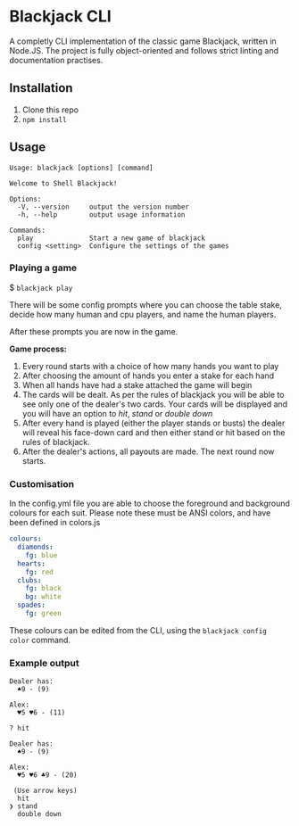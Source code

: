 # Blackjack CLI

A completly CLI implementation of the classic game Blackjack, written in Node.JS. The project is fully object-oriented and follows strict linting and documentation practises.

## Installation
1. Clone this repo
2. `npm install`

## Usage
```
Usage: blackjack [options] [command]

Welcome to Shell Blackjack!

Options:
  -V, --version     output the version number
  -h, --help        output usage information

Commands:
  play              Start a new game of blackjack
  config <setting>  Configure the settings of the games
```

### Playing a game
$ `blackjack play`

There will be some config prompts where you can choose the table stake, decide how many human and cpu players, and name the human players.

After these prompts you are now in the game. 

**Game process:**
1. Every round starts with a choice of how many hands you want to play
2. After choosing the amount of hands you enter a stake for each hand
3. When all hands have had a stake attached the game will begin
4. The cards will be dealt. As per the rules of blackjack you will be able to see only one of the dealer's two cards. Your cards will be displayed and you will have an option to *hit*, *stand* or *double down*
5. After every hand is played (either the player stands or busts) the dealer will reveal his face-down card and then either stand or hit based on the rules of blackjack.
6. After the dealer's actions, all payouts are made. The next round now starts.

### Customisation
In the config.yml file you are able to choose the foreground and background colours for  each suit. Please note these must be ANSI colors, and have been defined in colors.js
```yaml
colours:
  diamonds:
    fg: blue
  hearts:
    fg: red
  clubs:
    fg: black
    bg: white
  spades:
    fg: green
```

These colours can be edited from the CLI, using the `blackjack config color` command.

### Example output

```
Dealer has: 
  ♠9 - (9)
 
Alex: 
  ♥5 ♥6 - (11)

? hit

Dealer has: 
  ♠9 - (9)
 
Alex: 
  ♥5 ♥6 ♣9 - (20)

 (Use arrow keys)
  hit 
❯ stand 
  double down 

```